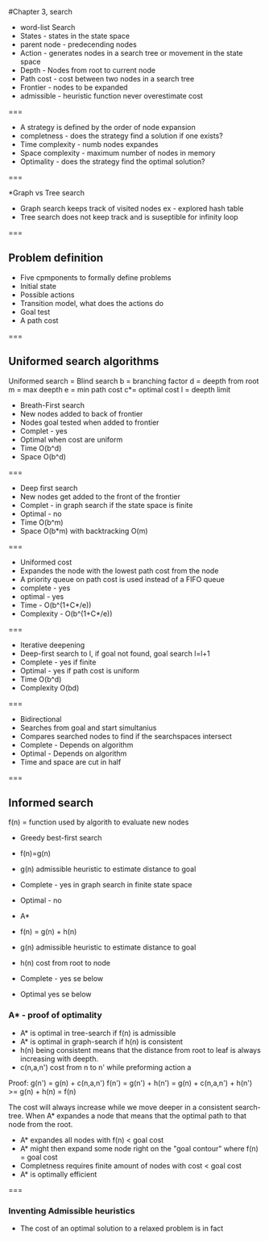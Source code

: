 #Chapter 3, search

* word-list Search
 * States - states in the state space
 * parent node - predecending nodes
 * Action - generates nodes in a search tree or movement in the state space
 * Depth - Nodes from root to current node
 * Path cost - cost between two nodes in a search tree
 * Frontier - nodes to be expanded
 * admissible - heuristic function never overestimate cost

===
 
* A strategy is defined by the order of node expansion
 * completness - does the strategy find a solution if one exists?
 * Time complexity - numb nodes expandes
 * Space complexity - maximum number of nodes in memory
 * Optimality - does the strategy find the optimal solution?

===

*Graph vs Tree search
 * Graph search keeps track of visited nodes ex - explored hash table
 * Tree search does not keep track and is suseptible for infinity loop

===
## Problem definition

* Five cpmponents to formally define problems
 * Initial state
 * Possible actions
 * Transition model, what does the actions do
 * Goal test
 * A path cost

===

## Uniformed search algorithms
Uniformed search = Blind search
b = branching factor
d = deepth from root
m = max deepth
e = min path cost
c*= optimal cost
l = deepth limit


* Breath-First search
 * New nodes added to back of frontier
 * Nodes goal tested when added to frontier
 * Complet - yes
 * Optimal when cost are uniform
 * Time O(b^d)
 * Space O(b^d)

===

* Deep first search 
 * New nodes get added to the front of the frontier 
 * Complet - in graph search if the state space is finite
 * Optimal - no
 * Time O(b^m)
 * Space O(b*m) with backtracking O(m)
 
 
===

* Uniformed cost
 * Expandes the node with the lowest path cost from the node 
 * A priority queue on path cost is used instead of a FIFO queue
 * complete - yes
 * optimal - yes
 * Time - O(b^(1+C*/e))
 * Complexity - O(b^(1+C*/e))

===

* Iterative deepening
 * Deep-first search to l, if goal not found, goal search l=l+1
 * Complete - yes if finite
 * Optimal - yes if path cost is uniform
 * Time O(b^d)
 * Complexity O(bd)
 
===

* Bidirectional
 * Searches from goal and start simultanius
 * Compares searched nodes to find if the searchspaces intersect
 * Complete - Depends on algorithm
 * Optimal - Depends on algorithm
 * Time and space are cut in half
 
===

## Informed search
f(n) = function used by algorith to evaluate new nodes

* Greedy best-first search
 * f(n)=g(n)
 * g(n) admissible heuristic to estimate distance to goal
 * Complete - yes in graph search in finite state space
 * Optimal - no
 
* A*
 * f(n) = g(n) + h(n)
 * g(n) admissible heuristic to estimate distance to goal
 * h(n) cost from root to node
 * Complete - yes se below
 * Optimal yes se below
 
### A* - proof of optimality

* A* is optimal in tree-search if f(n) is admissible
* A* is optimal in graph-search if h(n) is consistent
 * h(n) being consistent means that the distance from root to leaf is always increasing with deepth.
 * c(n,a,n') cost from n to n' while preforming action a

Proof:
g(n') = g(n)  + c(n,a,n')
f(n') = g(n') + h(n') = g(n) + c(n,a,n') + h(n') >= g(n) + h(n) = f(n)

The cost will always increase while we move deeper in a consistent search-tree.
When A* expandes a node that means that the optimal path to that node from the root.

* A* expandes all nodes with f(n) < goal cost
* A* might then expand some node right on the "goal contour" where f(n) = goal cost
* Completness requires finite amount of nodes with cost < goal cost
* A* is optimally efficient

===
 
 ### Inventing Admissible heuristics
 
 * The cost of an optimal solution to a relaxed problem is in fact





  
